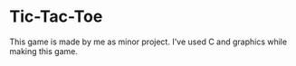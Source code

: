 # Tic-Tac-Toe
This game is made by me as minor project. I've used C and graphics while making this game.
